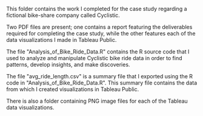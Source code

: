 This folder contains the work I completed for the case study regarding a fictional bike-share company called Cyclistic. 

Two PDF files are present; one contains a report featuring the deliverables required for completing the case study, while the other features each of the data visualizations I made in Tableau Public.

The file "Analysis_of_Bike_Ride_Data.R" contains the R source code that I used to analyze and manipulate Cyclistic bike ride data in order to find patterns, develop insights, and make discoveries.

The file "avg_ride_length.csv" is a summary file that I exported using the R code in "Analysis_of_Bike_Ride_Data.R". This summary file contains the data from which I created visualizations in Tableau Public.

There is also a folder containing PNG image files for each of the Tableau data visualizations.
